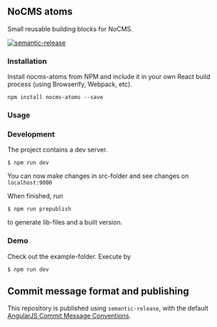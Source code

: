 ## NoCMS atoms

Small reusable building blocks for NoCMS.

[![semantic-release](https://img.shields.io/badge/%20%20%F0%9F%93%A6%F0%9F%9A%80-semantic--release-e10079.svg)](https://github.com/semantic-release/semantic-release)


### Installation
Install nocms-atoms from NPM and include it in your own React build process (using Browserify, Webpack, etc).

```
npm install nocms-atoms --save
```

### Usage

### Development
The project contains a dev server.

```
$ npm run dev
```
You can now make changes in src-folder and see changes on `localhost:9000`

When finished, run
```
$ npm run prepublish
```
to generate lib-files and a built version.

### Demo
Check out the example-folder. Execute by
```
$ npm run dev
```

## Commit message format and publishing

This repository is published using `semantic-release`, with the default [AngularJS Commit Message Conventions](https://docs.google.com/document/d/1QrDFcIiPjSLDn3EL15IJygNPiHORgU1_OOAqWjiDU5Y/edit).
